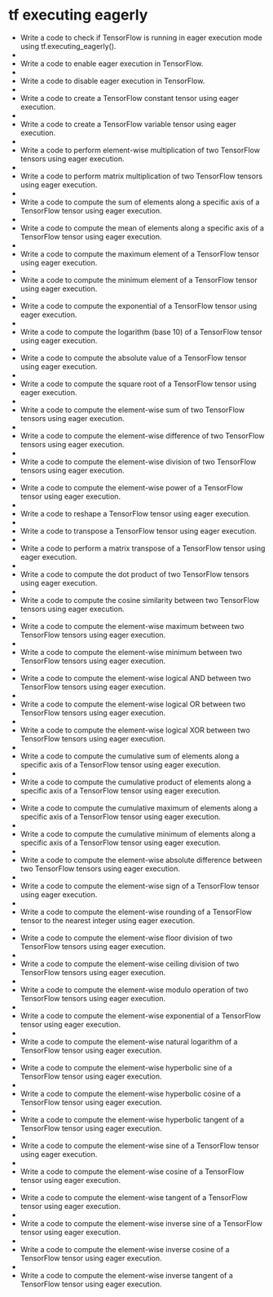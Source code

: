 # tf executing eagerly

- Write a code to check if TensorFlow is running in eager execution mode using tf.executing_eagerly().
- 
- Write a code to enable eager execution in TensorFlow.
- 
- Write a code to disable eager execution in TensorFlow.
- 
- Write a code to create a TensorFlow constant tensor using eager execution.
- 
- Write a code to create a TensorFlow variable tensor using eager execution.
- 
- Write a code to perform element-wise multiplication of two TensorFlow tensors using eager execution.
- 
- Write a code to perform matrix multiplication of two TensorFlow tensors using eager execution.
- 
- Write a code to compute the sum of elements along a specific axis of a TensorFlow tensor using eager execution.
- 
- Write a code to compute the mean of elements along a specific axis of a TensorFlow tensor using eager execution.
- 
- Write a code to compute the maximum element of a TensorFlow tensor using eager execution.
- 
- Write a code to compute the minimum element of a TensorFlow tensor using eager execution.
- 
- Write a code to compute the exponential of a TensorFlow tensor using eager execution.
- 
- Write a code to compute the logarithm (base 10) of a TensorFlow tensor using eager execution.
- 
- Write a code to compute the absolute value of a TensorFlow tensor using eager execution.
- 
- Write a code to compute the square root of a TensorFlow tensor using eager execution.
- 
- Write a code to compute the element-wise sum of two TensorFlow tensors using eager execution.
- 
- Write a code to compute the element-wise difference of two TensorFlow tensors using eager execution.
- 
- Write a code to compute the element-wise division of two TensorFlow tensors using eager execution.
- 
- Write a code to compute the element-wise power of a TensorFlow tensor using eager execution.
- 
- Write a code to reshape a TensorFlow tensor using eager execution.
- 
- Write a code to transpose a TensorFlow tensor using eager execution.
- 
- Write a code to perform a matrix transpose of a TensorFlow tensor using eager execution.
- 
- Write a code to compute the dot product of two TensorFlow tensors using eager execution.
- 
- Write a code to compute the cosine similarity between two TensorFlow tensors using eager execution.
- 
- Write a code to compute the element-wise maximum between two TensorFlow tensors using eager execution.
- 
- Write a code to compute the element-wise minimum between two TensorFlow tensors using eager execution.
- 
- Write a code to compute the element-wise logical AND between two TensorFlow tensors using eager execution.
- 
- Write a code to compute the element-wise logical OR between two TensorFlow tensors using eager execution.
- 
- Write a code to compute the element-wise logical XOR between two TensorFlow tensors using eager execution.
- 
- Write a code to compute the cumulative sum of elements along a specific axis of a TensorFlow tensor using eager execution.
- 
- Write a code to compute the cumulative product of elements along a specific axis of a TensorFlow tensor using eager execution.
- 
- Write a code to compute the cumulative maximum of elements along a specific axis of a TensorFlow tensor using eager execution.
- 
- Write a code to compute the cumulative minimum of elements along a specific axis of a TensorFlow tensor using eager execution.
- 
- Write a code to compute the element-wise absolute difference between two TensorFlow tensors using eager execution.
- 
- Write a code to compute the element-wise sign of a TensorFlow tensor using eager execution.
- 
- Write a code to compute the element-wise rounding of a TensorFlow tensor to the nearest integer using eager execution.
- 
- Write a code to compute the element-wise floor division of two TensorFlow tensors using eager execution.
- 
- Write a code to compute the element-wise ceiling division of two TensorFlow tensors using eager execution.
- 
- Write a code to compute the element-wise modulo operation of two TensorFlow tensors using eager execution.
- 
- Write a code to compute the element-wise exponential of a TensorFlow tensor using eager execution.
- 
- Write a code to compute the element-wise natural logarithm of a TensorFlow tensor using eager execution.
- 
- Write a code to compute the element-wise hyperbolic sine of a TensorFlow tensor using eager execution.
- 
- Write a code to compute the element-wise hyperbolic cosine of a TensorFlow tensor using eager execution.
- 
- Write a code to compute the element-wise hyperbolic tangent of a TensorFlow tensor using eager execution.
- 
- Write a code to compute the element-wise sine of a TensorFlow tensor using eager execution.
- 
- Write a code to compute the element-wise cosine of a TensorFlow tensor using eager execution.
- 
- Write a code to compute the element-wise tangent of a TensorFlow tensor using eager execution.
- 
- Write a code to compute the element-wise inverse sine of a TensorFlow tensor using eager execution.
- 
- Write a code to compute the element-wise inverse cosine of a TensorFlow tensor using eager execution.
- 
- Write a code to compute the element-wise inverse tangent of a TensorFlow tensor using eager execution.
